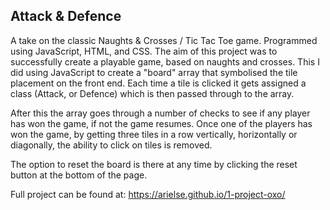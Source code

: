 ## Attack & Defence
A take on the classic Naughts & Crosses / Tic Tac Toe game.
Programmed using JavaScript, HTML, and CSS.
The aim of this project was to successfully create a playable game, based on naughts and crosses.
This I did using JavaScript to create a "board" array that symbolised the tile placement on the front end. Each time a tile is clicked it gets assigned a class (Attack, or Defence) which is then passed through to the array.

After this the array goes through a number of checks to see if any player has won the game, if not the game resumes.
Once one of the players has won the game, by getting three tiles in a row vertically, horizontally or diagonally, the ability to click on tiles is removed.

The option to reset the board is there at any time by clicking the reset button at the bottom of the page.

Full project can be found at: 
https://arielse.github.io/1-project-oxo/
